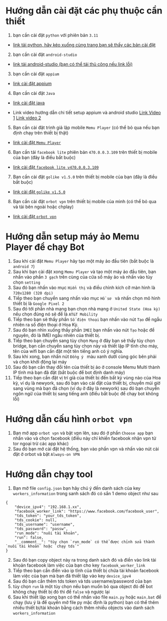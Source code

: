 # Hướng dẫn cài đặt các phụ thuộc cần thiết
1. bạn cần cài đặt ```python``` với phiên bản ```3.11```
- [link tải python, hãy kéo xuống cùng trang bạn sẽ thấy các bản cài đặt](https://www.python.org/downloads/release/python-3110/)

2. bạn cần cài đặt ```android-studio```
- [link tải android-studio (bạn có thể tải thủ công nếu link lỗi)](https://drive.google.com/file/d/1eG1hifNHqvXMb4IPuJaVNGBeaPo--Dkl/view?usp=drive_link)

3. bạn cần cài đặt ```appium```
- [link cài đặt appium](https://github.com/appium/appium-desktop/releases/tag/v1.21.0)

4. Bạn cần cài đặt ```Java```
- [link cài đặt java](https://download.oracle.com/java/23/archive/jdk-23.0.2_windows-x64_bin.exe)

- Link video hướng dẫn chi tiết setup appium và android studio [Link Video 1](https://youtu.be/oqaJvdIQ7JQ?si=Zc_kqeJcMMiULRZ8) [Link video 2](https://youtu.be/AExZRlVznQs?si=nLJexMYi4abqWKB4)

5. Bạn cần cài đặt trình giả lập mobile ```Memu Player``` (có thể bỏ qua nếu bạn định chạy trên thiết bị thật)
- [link cài đặt ```Memu Player```](https://drive.google.com/file/d/1FNXCYquByh8IxO52dMEkXIJSvyv_ME50/view?usp=sharing)

6. Bạn cần tải ```facebook lite``` phiên bản ```470.0.0.3.109``` trên thiết bị mobile của bạn (đây là điều bắt buộc)
- [link cài đặt ```facebook lite v470.0.0.3.109```](https://drive.google.com/file/d/1QxydgeBCsCrechpZcucEAJ6LobpRZ6vK/view?usp=sharing)

7. Bạn cần cài đặt ```golike v1.5.0``` trên thiết bị mobile của bạn (đây là điều bắt buộc)
- [link cài đặt ```golike v1.5.0```](https://drive.google.com/file/d/16FTtX58rXZ7yc1q8-8SFv2SoZbzrC541/view?usp=sharing)

8. Bạn cần cài đặt ```orbot vpn``` trên thiết bị mobile của mình (có thể bỏ qua và tải bên ngoài hoặc chplay)
- [link cài đặt ```orbot vpn```](https://drive.google.com/file/d/1sJDieW75K1ACdvZztcKeQQwD72aNpbb4/view?usp=sharing)

# Hướng dẫn setup máy ảo Memu Player để chạy Bot
1. Sau khi cài đặt ```Memu Player``` hãy tạo một máy ảo đầu tiên (bắt buộc là ```android 7```)
1. Sau khi bạn cài đặt xong ```Memu Player``` và tạo một máy ảo đầu tiên, bạn nhấn vào phần ```3 gạch``` trên cùng của cửa sổ máy ảo và nhấn vào tùy chọn ```setting```
2. Sau đó bạn nhấn vào mục ```Hiển thị``` và điều chỉnh kích cỡ màn hình là ```720x1280 (320 dpi)```
3. Tiếp theo bạn chuyển sang nhấn vào mục ```Hồ sơ ``` và nhấn chọn mô hình thiết bị là ```Google Pixel 2```
4. Sau đó tới phần nhà mạng bạn chọn nhà mạng ở ```United State (Hoa kỳ)``` nếu chọn đúng nó sẽ để là ```AT&T Mobility```
5. Tiếp theo bạn sẽ thấy phần ```Số điện thoại``` bạn nhấn vào nút ```Tạo``` để ngẫu nhiên ra số điện thoại ở Hoa Kỳ.
6. Sau đó bạn nhìn xuống thấy phần ```IMEI``` bạn nhấn vào nút ```Tạo``` hoặc để nguyên, đó là IMEI ngẫu nhiên của thiết bị.
7. Tiếp theo bạn chuyển sang tùy chọn ```Mạng``` ở đây bạn sẽ thấy tùy chọn bridge, bạn cần chuyển sang tùy chọn này và thiết lập IP tĩnh cho máy, tên của wifi bạn cần đặt một tên tiếng anh có ý nghĩa.
8. Sau khi xong, bạn nhấn nút ```Đồng ý ``` màu xanh dưới cùng góc bên phải và chọn khởi động lại máy
9. Sau đó bạn cần thay đổi tên của thiết bị ảo ở console Memu Multi thành IP tĩnh mà bạn đã đặt (bắt buộc để bot định danh máy)
10. Tiếp theo bạn cần đặt vị trí giả của thiết bị đến bất kỳ vùng nào của Hoa kỳ, ví dụ là newyork, sau đó bạn vào cài đặt của thiết bị, chuyển múi giờ sang vùng mà bạn đã chọn (ví dụ ở đây là newyork) sau đó bạn chuyển ngôn ngữ của thiết bị sang tiếng anh (điều bắt buộc để chạy bot không lỗi)

# Hướng dẫn cấu hình ```orbot vpn```
1. Bạn mở app ```orbot vpn``` và bật vpn lên, sau đó ở phần ```Choose app``` bạn nhấn vào và chọn facebook (điều này chỉ khiến facebook nhận vpn từ tor ngoại trừ các app khác)
2. Sau đó bạn mở cài đặt hệ thống, bạn vào phần vpn và nhấn vào nút cài đặt ở orbot và bật ```Always-on VPN```

# Hướng dẫn chạy tool
1. Bạn mở file ```config.json``` bạn hãy chú ý đến danh sách của key ```workers_information``` trong sanh sách đó có sắn 1 demo object như sau
```
{
    "device_ipv4": "192.168.1.xx",
    "facebook_worker_link": "https://www.facebook.com/facebook_user",
    "tds_token": "your_tds_token",
    "tds_cookie": null,
    "tds_username": "username",
    "tds_password": "passw",
    "run_mode": "nuôi tài khoản",
    "run": false,
    "__comment__": "tùy chọn `run_mode` có thể được chỉnh sửa thành `nuôi tài khoản` hoặc `chạy tds`"
}
```
2. Sau đó bạn copy object này ra trong danh sách đó và điền vào link tài khoản facebook làm việc của bạn cho key ```facebook_worker_link```
3. Tiếp theo bạn cần điền vào ip tĩnh của thiết bị chứa tài khoản facebook làm việc của bạn mà bạn đã thiết lập vào key ```device_ipv4```
4. Sau đó bạn cần thêm tds token và tds username/password của bạn
5. tùy chọn ```run``` là một tùy chọn nếu bạn muốn bỏ qua object đó để bot không chạy thiết bị đó thì để ```false``` và ngược lại
6. Sau khi thiết lập xong bạn có thể nhấn vào file ```main.py``` hoặc ```main.bat``` để chạy (lưu ý là để quyền mở file py mặc định là python) bạn có thể thêm nhiều thiết bị/tài khoản bằng cách thêm nhiều objects vào danh sách ```workers_information```
